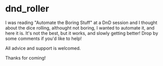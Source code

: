 # dnd_roller

I was reading "Automate the Boring Stuff" at a DnD session and I thought about the dice rolling, althought not boring, I wanted to automate it, and here it is. It's not the best, but it works, and slowly getting better! Drop by some comments if you'd like to help!

All advice and support is welcomed.

Thanks for coming!
